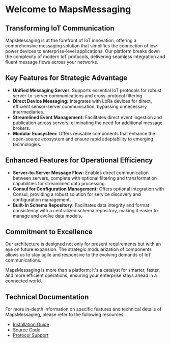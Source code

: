 # Welcome to MapsMessaging

## Transforming IoT Communication

MapsMessaging is at the forefront of IoT innovation, offering a comprehensive messaging solution that simplifies the connection of low-power devices to enterprise-level applications. Our platform breaks down the complexity of modern IoT protocols, delivering seamless integration and fluent message flows across your networks.

## Key Features for Strategic Advantage

- **Unified Messaging Server:** Supports essential IoT protocols for robust server-to-server communications and cross-protocol filtering.
- **Direct Device Messaging:** Integrates with LoRa devices for direct, efficient sensor-server communication, bypassing unnecessary intermediaries.
- **Streamlined Event Management:** Facilitates direct event ingestion and publication across servers, eliminating the need for additional message brokers.
- **Modular Ecosystem:** Offers reusable components that enhance the open-source ecosystem and ensure rapid adaptability to emerging technologies.

## Enhanced Features for Operational Efficiency

- **Server-to-Server Message Flow:** Enables direct communication between servers, complete with optional filtering and transformation capabilities for streamlined data processing.
- **Consul for Configuration Management:** Offers optional integration with Consul, providing a robust solution for service discovery and configuration management.
- **Built-In Schema Repository:** Facilitates data integrity and format consistency with a centralized schema repository, making it easier to manage and evolve data models.


## Commitment to Excellence

Our architecture is designed not only for present requirements but with an eye on future expansion. The strategic modularization of components allows us to stay agile and responsive to the evolving demands of IoT communications.

MapsMessaging is more than a platform; it's a catalyst for smarter, faster, and more efficient operations, ensuring your enterprise stays ahead in a connected world.


## Technical Documentation

For more in-depth information on specific features and technical details of MapsMessaging, please refer to the following resources:

- [Installation Guide](/installation.md)
- [Source Code](/source.md)
- [Protocol Support](/protocol_support.md)
